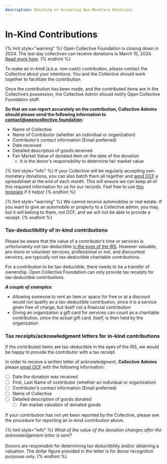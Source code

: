 ```yaml
---
description: Donating or Accepting Non-Monetary Donations
---
```


# In-Kind Contributions

{% hint style="warning" %}
Open Collective Foundation is closing down in 2024. The last day collectives can receive donations is March 15, 2024. [Read more here](<../../README (1).md>).
{% endhint %}

To make an in-kind (a.k.a. non-cash) contribution, please contact the Collective about your intentions. You and the Collective should work together to facilitate the contribution.

Once the contribution has been made, and the contributed items are in the Collective’s possession, the Collective Admin should notify Open Collective Foundation staff.&#x20;

**So that we can report accurately on the contribution, Collective Admins should please send the following information to** [**contact@opencollective.foundation**](mailto:contact@opencollective.foundation)**:**

* Name of Collective
* Name of Contributor (whether an individual or organization)
* Contributor’s contact information (Email preferred)
* Date received
* Detailed description of goods received&#x20;
* Fair Market Value of donated item on the date of the donation
  * It is the donor's responsibility to determine fair market value

{% hint style="info" %}
If your Collective will be regularly accepting non-monetary donations, you can also batch them all together and [send OCF](../../about/contact-us.md) a spreadsheet at the end of each month. This will ensure we can keep all of this required information for us for our records. Feel free to use [this template](https://docs.google.com/spreadsheets/u/2/d/1A8de4z82oCu2cOVtQ5\_5ac5N9RsWqKrsxbCXt6i4B38/copy) if it helps!
{% endhint %}

{% hint style="warning" %}
We cannot receive automobiles or real estate. If you want to give an automobile or property to a Collective admin, you may, but it will belong to them, not OCF, and we will not be able to provide a receipt.
{% endhint %}

### **Tax-deductibility of in-kind contributions**

Please be aware that the value of a contributor’s time or services is unfortunately not tax-deductible [in the eyes of the IRS](https://www.irs.gov/pub/irs-pdf/p526.pdf). However valuable, pro-bono or volunteer services, professional or not, and discounted services, are typically not tax-deductible charitable contributions.

For a contribution to be tax-deductible, there needs to be a transfer of ownership. Open Collective Foundation can only provide tax receipts for tax-deductible contributions.‌

_**A couple of examples:**_

* Allowing someone to rent an item or space for free or at a discount would not qualify as a tax-deductible contribution, since it is a service given free of charge, but itself not a financial contribution
* Giving an organization a gift card for services can count as a charitable contribution, since the actual gift card, itself, is then held by the organization

### **Tax receipts/acknowledgment letters for in-kind contributions**

‌If the contributed items are tax-deductible in the eyes of the IRS, we would be happy to provide the contributor with a tax receipt. &#x20;

In order to receive a written letter of acknowledgment, **Collective Admins** please [email OCF](../../about/contact-us.md) with the following information:

* [ ] Date the donation was received
* [ ] First, Last Name of contributor (whether an individual or organization)
* [ ] Contributor’s contact information (Email preferred)
* [ ] Name of Collective
* [ ] Detailed description of goods donated
  * [ ] Fair market valuation of donated goods

If your contribution has not yet been reported by the Collective, please see the procedure for reporting an in-kind contribution above.

{% hint style="info" %}
_What of the value of the donation changes after the acknowledgement letter is sent?_ \
\
Donors are responsible for determining tax deductibility and/or obtaining a valuation. The dollar figure provided in the letter is for donor recognition purposes only.
{% endhint %}
